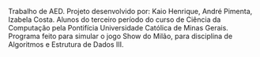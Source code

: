 Trabalho de AED.
Projeto desenvolvido por: Kaio Henrique, André Pimenta, Izabela Costa. 
Alunos do terceiro período do curso de Ciência da Computação pela Pontifícia Universidade Católica de Minas Gerais.
Programa feito para simular o jogo Show do Milão, para disciplina de Algoritmos e Estrutura de Dados III.
